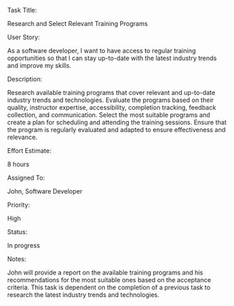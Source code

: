Task Title: 

Research and Select Relevant Training Programs

User Story: 

As a software developer, I want to have access to regular training opportunities so that I can stay up-to-date with the latest industry trends and improve my skills.

Description: 

Research available training programs that cover relevant and up-to-date industry trends and technologies. Evaluate the programs based on their quality, instructor expertise, accessibility, completion tracking, feedback collection, and communication. Select the most suitable programs and create a plan for scheduling and attending the training sessions. Ensure that the program is regularly evaluated and adapted to ensure effectiveness and relevance.

Effort Estimate: 

8 hours

Assigned To: 

John, Software Developer

Priority: 

High

Status: 

In progress

Notes: 

John will provide a report on the available training programs and his recommendations for the most suitable ones based on the acceptance criteria. This task is dependent on the completion of a previous task to research the latest industry trends and technologies.